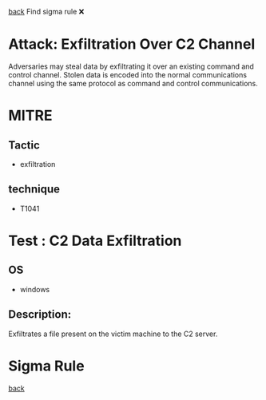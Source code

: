 
[back](../index.md)
Find sigma rule :x: 

# Attack: Exfiltration Over C2 Channel 

Adversaries may steal data by exfiltrating it over an existing command and control channel. Stolen data is encoded into the normal communications channel using the same protocol as command and control communications.

# MITRE
## Tactic
  - exfiltration


## technique
  - T1041


# Test : C2 Data Exfiltration
## OS
  - windows


## Description:
Exfiltrates a file present on the victim machine to the C2 server.


# Sigma Rule


[back](../index.md)
